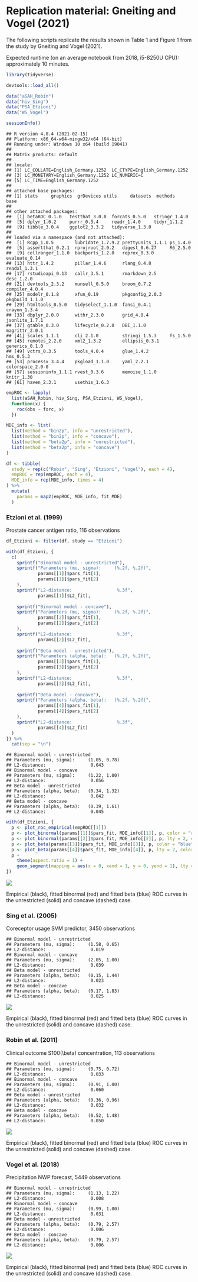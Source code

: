 Replication material: Gneiting and Vogel (2021)
================

The following scripts replicate the results shown in Table 1 and Figure
1 from the study by Gneiting and Vogel (2021).

Expected runtime (on an average notebook from 2018, i5-8250U CPU):
approximately 10 minutes.

``` r
library(tidyverse)

devtools::load_all()

data("aSAH_Robin")
data("hiv_Sing")
data("PSA_Etzioni")
data("WS_Vogel")

sessionInfo()
```

    ## R version 4.0.4 (2021-02-15)
    ## Platform: x86_64-w64-mingw32/x64 (64-bit)
    ## Running under: Windows 10 x64 (build 19041)
    ## 
    ## Matrix products: default
    ## 
    ## locale:
    ## [1] LC_COLLATE=English_Germany.1252  LC_CTYPE=English_Germany.1252   
    ## [3] LC_MONETARY=English_Germany.1252 LC_NUMERIC=C                    
    ## [5] LC_TIME=English_Germany.1252    
    ## 
    ## attached base packages:
    ## [1] stats     graphics  grDevices utils     datasets  methods   base     
    ## 
    ## other attached packages:
    ##  [1] betaROC_0.1.0   testthat_3.0.0  forcats_0.5.0   stringr_1.4.0  
    ##  [5] dplyr_1.0.2     purrr_0.3.4     readr_1.4.0     tidyr_1.1.2    
    ##  [9] tibble_3.0.4    ggplot2_3.3.2   tidyverse_1.3.0
    ## 
    ## loaded via a namespace (and not attached):
    ##  [1] Rcpp_1.0.5        lubridate_1.7.9.2 prettyunits_1.1.1 ps_1.4.0         
    ##  [5] assertthat_0.2.1  rprojroot_2.0.2   digest_0.6.27     R6_2.5.0         
    ##  [9] cellranger_1.1.0  backports_1.2.0   reprex_0.3.0      evaluate_0.14    
    ## [13] httr_1.4.2        pillar_1.4.6      rlang_0.4.8       readxl_1.3.1     
    ## [17] rstudioapi_0.13   callr_3.5.1       rmarkdown_2.5     desc_1.2.0       
    ## [21] devtools_2.3.2    munsell_0.5.0     broom_0.7.2       compiler_4.0.4   
    ## [25] modelr_0.1.8      xfun_0.19         pkgconfig_2.0.3   pkgbuild_1.1.0   
    ## [29] htmltools_0.5.0   tidyselect_1.1.0  fansi_0.4.1       crayon_1.3.4     
    ## [33] dbplyr_2.0.0      withr_2.3.0       grid_4.0.4        jsonlite_1.7.1   
    ## [37] gtable_0.3.0      lifecycle_0.2.0   DBI_1.1.0         magrittr_2.0.1   
    ## [41] scales_1.1.1      cli_2.1.0         stringi_1.5.3     fs_1.5.0         
    ## [45] remotes_2.2.0     xml2_1.3.2        ellipsis_0.3.1    generics_0.1.0   
    ## [49] vctrs_0.3.5       tools_4.0.4       glue_1.4.2        hms_0.5.3        
    ## [53] processx_3.4.4    pkgload_1.1.0     yaml_2.2.1        colorspace_2.0-0 
    ## [57] sessioninfo_1.1.1 rvest_0.3.6       memoise_1.1.0     knitr_1.30       
    ## [61] haven_2.3.1       usethis_1.6.3

``` r
empROC <- lapply(
  list(aSAH_Robin, hiv_Sing, PSA_Etzioni, WS_Vogel),
  function(x) {
    roc(obs ~ forc, x)
  })

MDE_info <- list(
  list(method = "bin2p", info = "unrestricted"),
  list(method = "bin2p", info = "concave"),
  list(method = "beta2p", info = "unrestricted"),
  list(method = "beta2p", info = "concave")
)

df <- tibble(
  study = rep(c("Robin", "Sing", "Etzioni", "Vogel"), each = 4),
  empROC = rep(empROC, each = 4),
  MDE_info = rep(MDE_info, times = 4)
) %>%
  mutate(
    params = map2(empROC, MDE_info, fit_MDE)
  )
```

### Etzioni et al. (1999)

Prostate cancer antigen ratio, 116 observations

``` r
df_Etzioni <- filter(df, study == "Etzioni")

with(df_Etzioni, {
  c(
    sprintf("Binormal model - unrestricted"),
    sprintf("Parameters (mu, sigma):     (%.2f, %.2f)",
            params[[1]]$pars_fit[1],
            params[[1]]$pars_fit[2]
    ),
    sprintf("L2-distance:                 %.3f",
            params[[1]]$L2_fit),
    
    sprintf("Binormal model - concave"),
    sprintf("Parameters (mu, sigma):     (%.2f, %.2f)",
            params[[2]]$pars_fit[1],
            params[[2]]$pars_fit[2]
    ),
    sprintf("L2-distance:                 %.3f",
            params[[2]]$L2_fit),
    
    sprintf("Beta model - unrestricted"),
    sprintf("Parameters (alpha, beta):   (%.2f, %.2f)",
            params[[3]]$pars_fit[1],
            params[[3]]$pars_fit[2]
    ),
    sprintf("L2-distance:                 %.3f",
            params[[3]]$L2_fit),
    
    sprintf("Beta model - concave"),
    sprintf("Parameters (alpha, beta):   (%.2f, %.2f)",
            params[[4]]$pars_fit[1],
            params[[4]]$pars_fit[2]
    ),
    sprintf("L2-distance:                 %.3f",
            params[[4]]$L2_fit)
  )
}) %>%
  cat(sep = "\n")
```

    ## Binormal model - unrestricted
    ## Parameters (mu, sigma):     (1.05, 0.78)
    ## L2-distance:                 0.043
    ## Binormal model - concave
    ## Parameters (mu, sigma):     (1.22, 1.00)
    ## L2-distance:                 0.056
    ## Beta model - unrestricted
    ## Parameters (alpha, beta):   (0.34, 1.32)
    ## L2-distance:                 0.042
    ## Beta model - concave
    ## Parameters (alpha, beta):   (0.39, 1.61)
    ## L2-distance:                 0.045

``` r
with(df_Etzioni, {
  p <- plot_roc_empirical(empROC[[1]])
  p <- plot_binormal(params[[1]]$pars_fit, MDE_info[[1]], p, color = "red")
  p <- plot_binormal(params[[2]]$pars_fit, MDE_info[[2]], p, lty = 2, color = "red")
  p <- plot_beta(params[[3]]$pars_fit, MDE_info[[3]], p, color = "blue")
  p <- plot_beta(params[[4]]$pars_fit, MDE_info[[4]], p, lty = 2, color = "blue")
  p +
    theme(aspect.ratio = 1) +
    geom_segment(mapping = aes(x = 0, xend = 1, y = 0, yend = 1), lty = 2)
})
```

![](README_files/figure-gfm/unnamed-chunk-3-1.png)<!-- -->

Empirical (black), fitted binormal (red) and fitted beta (blue) ROC
curves in the unrestricted (solid) and concave (dashed) case.

### Sing et al. (2005)

Coreceptor usage SVM predictor, 3450 observations

    ## Binormal model - unrestricted
    ## Parameters (mu, sigma):     (1.58, 0.65)
    ## L2-distance:                 0.019
    ## Binormal model - concave
    ## Parameters (mu, sigma):     (2.05, 1.00)
    ## L2-distance:                 0.039
    ## Beta model - unrestricted
    ## Parameters (alpha, beta):   (0.15, 1.44)
    ## L2-distance:                 0.023
    ## Beta model - concave
    ## Parameters (alpha, beta):   (0.17, 1.83)
    ## L2-distance:                 0.025

![](README_files/figure-gfm/unnamed-chunk-4-1.png)<!-- -->

Empirical (black), fitted binormal (red) and fitted beta (blue) ROC
curves in the unrestricted (solid) and concave (dashed) case.

### Robin et al. (2011)

Clinical outcome S100\(\beta\) concentration, 113 observations

    ## Binormal model - unrestricted
    ## Parameters (mu, sigma):     (0.75, 0.72)
    ## L2-distance:                 0.033
    ## Binormal model - concave
    ## Parameters (mu, sigma):     (0.91, 1.00)
    ## L2-distance:                 0.060
    ## Beta model - unrestricted
    ## Parameters (alpha, beta):   (0.36, 0.96)
    ## L2-distance:                 0.032
    ## Beta model - concave
    ## Parameters (alpha, beta):   (0.52, 1.48)
    ## L2-distance:                 0.050

![](README_files/figure-gfm/unnamed-chunk-5-1.png)<!-- -->

Empirical (black), fitted binormal (red) and fitted beta (blue) ROC
curves in the unrestricted (solid) and concave (dashed) case.

### Vogel et al. (2018)

Precipitation NWP forecast, 5449 observations

    ## Binormal model - unrestricted
    ## Parameters (mu, sigma):     (1.13, 1.22)
    ## L2-distance:                 0.008
    ## Binormal model - concave
    ## Parameters (mu, sigma):     (0.99, 1.00)
    ## L2-distance:                 0.031
    ## Beta model - unrestricted
    ## Parameters (alpha, beta):   (0.79, 2.57)
    ## L2-distance:                 0.006
    ## Beta model - concave
    ## Parameters (alpha, beta):   (0.79, 2.57)
    ## L2-distance:                 0.006

![](README_files/figure-gfm/unnamed-chunk-6-1.png)<!-- -->

Empirical (black), fitted binormal (red) and fitted beta (blue) ROC
curves in the unrestricted (solid) and concave (dashed) case.
